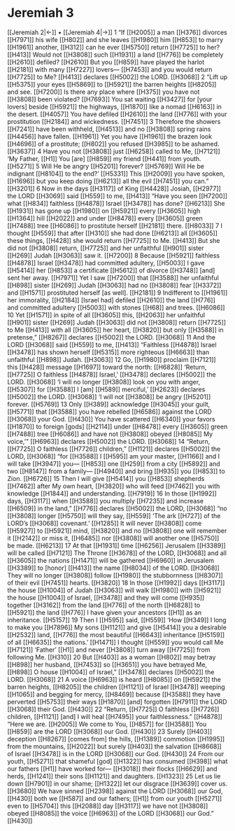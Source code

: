 # Jeremiah 3
[[Jeremiah 2|←]] • [[Jeremiah 4|→]]
1 “If [[H2005]] a man [[H376]] divorces [[H7971]] his wife [[H802]] and she leaves [[H1980]] him [[H853]] to marry [[H1961]] another, [[H312]] can he ever [[H5750]] return [[H7725]] to her? [[H413]] Would not [[H3808]] such [[H1931]] a land [[H776]] be completely [[H2610]] defiled? [[H2610]] But you [[H859]] have played the harlot [[H2181]] with many [[H7227]] lovers— [[H7453]] and you would return [[H7725]] to Me? [[H413]] declares [[H5002]] the LORD. [[H3068]] 
2 “Lift up [[H5375]] your eyes [[H5869]] to [[H5921]] the barren heights [[H8205]] and see. [[H7200]] Is there any place where [[H375]] you have not [[H3808]] been violated? [[H7693]] You sat waiting [[H3427]] for [your lovers]  beside [[H5921]] the highways, [[H1870]] like a nomad [[H6163]] in the desert. [[H4057]] You have defiled [[H2610]] the land [[H776]] with your prostitution [[H2184]] and wickedness. [[H7451]] 
3 Therefore the showers [[H7241]] have been withheld, [[H4513]] and no [[H3808]] spring rains [[H4456]] have fallen. [[H1961]] Yet you have [[H1961]] the brazen look [[H4696]] of a prostitute; [[H802]] you refused [[H3985]] to be ashamed. [[H3637]] 
4 Have you not [[H3808]] just [[H6258]] called to Me, [[H7121]] ‘My Father, [[H1]] You [are] [[H859]] my friend [[H441]] from youth. [[H5271]] 
5 Will He be angry [[H5201]] forever? [[H5769]] Will He be indignant [[H8104]] to the end?’ [[H5331]] This [[H2009]] you  have spoken, [[H1696]] but you keep doing [[H6213]] all the evil [[H7451]] you can.” [[H3201]] 
6 Now in the days [[H3117]] of King [[H4428]] Josiah, [[H2977]] the LORD [[H3069]] said [[H559]] to me, [[H413]] “Have you seen [[H7200]] what [[H834]] faithless [[H4878]] Israel [[H3478]] has done? [[H6213]] She [[H1931]] has gone up [[H1980]] on [[H5921]] every [[H3605]] high [[H1364]] hill [[H2022]] and under [[H8478]] every [[H3605]] green [[H7488]] tree [[H6086]] to prostitute herself [[H2181]] there. [[H8033]] 
7 I thought [[H559]] that after [[H310]] she had done [[H6213]] all [[H3605]] these things, [[H428]] she would return [[H7725]] to Me. [[H413]] But she did not [[H3808]] return, [[H7725]] and her unfaithful [[H901]] sister [[H269]] Judah [[H3063]] saw it. [[H7200]] 
8 Because [[H5921]] faithless [[H4878]] Israel [[H3478]] had committed adultery, [[H5003]] I gave [[H5414]] her [[H853]] a certificate [[H5612]] of divorce [[H3748]] [and] sent her away. [[H7971]] Yet I saw [[H7200]] that [[H3588]] her unfaithful [[H898]] sister [[H269]] Judah [[H3063]] had no [[H3808]] fear [[H3372]] and [[H1571]] prostituted herself [as well]. [[H2181]] 
9 Indifferent to [[H1961]] her immorality, [[H2184]] [Israel had] defiled [[H2610]] the land [[H776]] and committed adultery [[H5003]] with stones [[H68]] and trees. [[H6086]] 
10 Yet [[H1571]] in spite of all [[H3605]] this, [[H2063]] her unfaithful [[H901]] sister [[H269]] Judah [[H3063]] did not [[H3808]] return [[H7725]] to Me [[H413]] with all [[H3605]] her heart, [[H3820]] but only [[H3588]] in pretense,” [[H8267]] declares [[H5002]] the LORD. [[H3068]] 
11 And the LORD [[H3068]] said [[H559]] to me, [[H413]] “Faithless [[H4878]] Israel [[H3478]] has shown herself [[H5315]] more righteous [[H6663]] than unfaithful [[H898]] Judah. [[H3063]] 
12 Go, [[H1980]] proclaim [[H7121]] this [[H428]] message [[H1697]] toward the north: [[H6828]] ‘Return, [[H7725]] O faithless [[H4878]] Israel,’ [[H3478]] declares [[H5002]] the LORD. [[H3068]] ‘I will no longer [[H3808]] look on you with anger, [[H5307]] for [[H3588]] I [am] [[H589]] merciful,’ [[H2623]] declares [[H5002]] the LORD. [[H3068]] ‘I will not [[H3808]] be angry [[H5201]] forever. [[H5769]] 
13 Only [[H389]] acknowledge [[H3045]] your guilt, [[H5771]] that [[H3588]] you have rebelled [[H6586]] against the LORD [[H3068]] your God. [[H430]] You have scattered [[H6340]] your favors [[H1870]] to foreign [gods] [[H2114]] under [[H8478]] every [[H3605]] green [[H7488]] tree [[H6086]] and have not [[H3808]] obeyed [[H8085]] My voice,’” [[H6963]] declares [[H5002]] the LORD. [[H3068]] 
14 “Return, [[H7725]] O faithless [[H7726]] children,” [[H1121]] declares [[H5002]] the LORD, [[H3068]] “for [[H3588]] I [[H595]] am your master, [[H1166]] and I will take [[H3947]] you— [[H853]] one [[H259]] from a city [[H5892]] and two [[H8147]] from a family— [[H4940]] and bring [[H935]] you [[H853]] to Zion. [[H6726]] 
15 Then I will give [[H5414]] you [[H853]] shepherds [[H7462]] after  My own heart, [[H3820]] who will feed [[H7462]] you with knowledge [[H1844]] and understanding. [[H7919]] 
16 In those [[H1992]] days, [[H3117]] when [[H3588]] you multiply [[H7235]] and increase [[H6509]] in the land,” [[H776]] declares [[H5002]] the LORD, [[H3068]] “no [[H3808]] longer [[H5750]] will they say, [[H559]] ‘The ark [[H727]] of the LORD’s [[H3068]] covenant.’ [[H1285]] It will never [[H3808]] come [[H5927]] to [[H5921]] mind, [[H3820]] and no [[H3808]] one will remember it [[H2142]] or miss it, [[H6485]] nor [[H3808]] will another one [[H5750]] be made. [[H6213]] 
17 At that [[H1931]] time [[H6256]] Jerusalem [[H3389]] will be called [[H7121]] The Throne [[H3678]] of the LORD, [[H3068]] and all [[H3605]] the nations [[H1471]] will be gathered [[H6960]] in Jerusalem [[H3389]] to [honor] [[H413]] the name [[H8034]] of the LORD. [[H3068]] They will no longer [[H3808]] follow [[H1980]] the stubbornness [[H8307]] of their evil [[H7451]] hearts. [[H3820]] 
18 In those [[H1992]] days [[H3117]] the house [[H1004]] of Judah [[H3063]] will walk [[H1980]] with [[H5921]] the house [[H1004]] of Israel, [[H3478]] and they will come [[H935]] together [[H3162]] from the land [[H776]] of the north [[H6828]] to [[H5921]] the land [[H776]] I have given your ancestors [[H1]] as an inheritance. [[H5157]] 
19 Then I [[H595]] said, [[H559]] ‘How [[H349]] I long to make you [[H7896]] My sons [[H1121]] and give [[H5414]] you a desirable [[H2532]] land, [[H776]] the most beautiful [[H6643]] inheritance [[H5159]] of all [[H6635]] the nations.’ [[H1471]] I thought [[H559]] you would call Me [[H7121]] ‘Father’ [[H1]] and never [[H3808]] turn away [[H7725]] from following Me. [[H310]] 
20 But [[H403]] as a woman [[H802]] may betray [[H898]] her husband, [[H7453]] so [[H3651]] you have betrayed Me, [[H898]] O house [[H1004]] of Israel,” [[H3478]] declares [[H5002]] the LORD. [[H3068]] 
21 A voice [[H6963]] is heard [[H8085]] on [[H5921]] the barren heights, [[H8205]] the children [[H1121]] of Israel [[H3478]] weeping [[H1065]] and begging for mercy, [[H8469]] because [[H3588]] they have perverted [[H5753]] their ways [[H1870]] [and] forgotten [[H7911]] the LORD [[H3068]] their God. [[H430]] 
22 “Return, [[H7725]] O faithless [[H7726]] children, [[H1121]] [and] I will heal [[H7495]] your faithlessness.” [[H4878]] “Here we are. [[H2005]] We come to You, [[H857]] for [[H3588]] You [[H859]] are the LORD [[H3068]] our God. [[H430]] 
23 Surely [[H403]] deception [[H8267]] [comes from] the hills, [[H1389]] commotion [[H1995]] from the mountains, [[H2022]] but surely [[H403]] the salvation [[H8668]] of Israel [[H3478]] is in the LORD [[H3068]] our God. [[H430]] 
24 From our youth, [[H5271]] that shameful [god] [[H1322]] has consumed [[H398]] what our fathers [[H1]] have worked for— [[H3018]] their flocks [[H6629]] and herds, [[H1241]] their sons [[H1121]] and daughters. [[H1323]] 
25 Let us lie down [[H7901]] in our shame; [[H1322]] let our disgrace [[H3639]] cover us. [[H3680]] We have sinned [[H2398]] against the LORD [[H3068]] our God, [[H430]] both we [[H587]] and our fathers; [[H1]] from our youth [[H5271]] even to [[H5704]] this [[H2088]] day [[H3117]] we have not [[H3808]] obeyed [[H8085]] the voice [[H6963]] of the LORD [[H3068]] our God.” [[H430]] 
